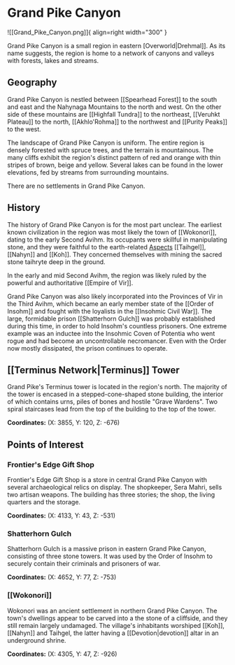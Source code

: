 # Grand Pike Canyon

![[Grand_Pike_Canyon.png]]{ align=right width="300" }

Grand Pike Canyon is a small region in eastern [Overworld|Drehmal]]. As its name suggests, the region is home to a network of canyons and valleys with forests, lakes and streams.

## Geography

Grand Pike Canyon is nestled between [[Spearhead Forest]] to the south and east and the Nahynaga Mountains to the north and west. On the other side of these mountains are [[Highfall Tundra]] to the northeast, [[Veruhkt Plateau]] to the north, [[Akhlo'Rohma]] to the northwest and [[Purity Peaks]] to the west.

The landscape of Grand Pike Canyon is uniform. The entire region is densely forested with spruce trees, and the terrain is mountainous. The many cliffs exhibit the region's distinct pattern of red and orange with thin stripes of brown, beige and yellow. Several lakes can be found in the lower elevations, fed by streams from surrounding mountains.

There are no settlements in Grand Pike Canyon.

## History

The history of Grand Pike Canyon is for the most part unclear. The earliest known civilization in the region was most likely the town of [[Wokonori]], dating to the early Second Avihm. Its occupants were skillful in manipulating stone, and they were faithful to the earth-related [Aspects](/Lore/Higher_Beings/Aspects/) [[Taihgel]], [[Nahyn]] and [[Koh]]. They concerned themselves with mining the sacred stone taihryte deep in the ground.

In the early and mid Second Avihm, the region was likely ruled by the powerful and authoritative [[Empire of Vir]]. 

Grand Pike Canyon was also likely incorporated into the Provinces of Vir in the Third Avihm, which became an early member state of the [[Order of Insohm]] and fought with the loyalists in the [[Insohmic Civil War]]. The large, formidable prison [[Shatterhorn Gulch]] was probably established during this time, in order to hold Insohm's countless prisoners. One extreme example was an inductee into the Insohmic Coven of Potentia who went rogue and had become an uncontrollable necromancer. Even with the Order now mostly dissipated, the prison continues to operate.

## [[Terminus Network|Terminus]] Tower

Grand Pike's Terminus tower is located in the region's north. The majority of the tower is encased in a stepped-cone-shaped stone building, the interior of which contains urns, piles of bones and hostile "Grave Wardens". Two spiral staircases lead from the top of the building to the top of the tower.

**Coordinates:** (X: 3855, Y: 120, Z: -676)

## Points of Interest

### Frontier's Edge Gift Shop

Frontier's Edge Gift Shop is a store in central Grand Pike Canyon with several archaeological relics on display. The shopkeeper, Sera Mahri, sells two artisan weapons. The building has three stories; the shop, the living quarters and the storage.

**Coordinates:** (X: 4133, Y: 43, Z: -531)

### Shatterhorn Gulch

Shatterhorn Gulch is a massive prison in eastern Grand Pike Canyon, consisting of three stone towers. It was used by the Order of Insohm to securely contain their criminals and prisoners of war.

**Coordinates:** (X: 4652, Y: 77, Z: -753)

### [[Wokonori]]

Wokonori was an ancient settlement in northern Grand Pike Canyon. The town's dwellings appear to be carved into a the stone of a cliffside, and they still remain largely undamaged. The village's inhabitants worshiped [[Koh]], [[Nahyn]] and Taihgel, the latter having a [[Devotion|devotion]] altar in an underground shrine.

**Coordinates:** (X: 4305, Y: 47, Z: -926)
